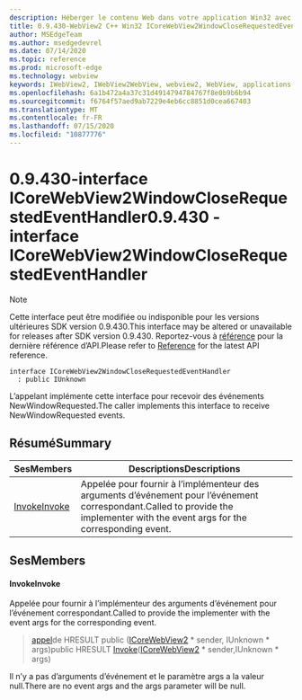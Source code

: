 ```yaml
---
description: Héberger le contenu Web dans votre application Win32 avec le contrôle Microsoft Edge WebView2
title: 0.9.430-WebView2 C++ Win32 ICoreWebView2WindowCloseRequestedEventHandler
author: MSEdgeTeam
ms.author: msedgedevrel
ms.date: 07/14/2020
ms.topic: reference
ms.prod: microsoft-edge
ms.technology: webview
keywords: IWebView2, IWebView2WebView, webview2, WebView, applications Win32, Win32, Edge, ICoreWebView2, ICoreWebView2Host, contrôle de navigateur, html Edge
ms.openlocfilehash: 6a1b472a4a37c31d4914794784767f8e0b9b6b94
ms.sourcegitcommit: f6764f57aed9ab7229e4eb6cc8851d0cea667403
ms.translationtype: MT
ms.contentlocale: fr-FR
ms.lasthandoff: 07/15/2020
ms.locfileid: "10877776"
---
```

# <span data-ttu-id="7fd98-104">0.9.430-interface ICoreWebView2WindowCloseRequestedEventHandler</span><span class="sxs-lookup"><span data-stu-id="7fd98-104">0.9.430 - interface ICoreWebView2WindowCloseRequestedEventHandler</span></span> 

> [!NOTE]
> <span data-ttu-id="7fd98-105">Cette interface peut être modifiée ou indisponible pour les versions ultérieures SDK version 0.9.430.</span><span class="sxs-lookup"><span data-stu-id="7fd98-105">This interface may be altered or unavailable for releases after SDK version 0.9.430.</span></span> <span data-ttu-id="7fd98-106">Reportez-vous à [référence](../../../webview2-api-reference.md) pour la dernière référence d’API.</span><span class="sxs-lookup"><span data-stu-id="7fd98-106">Please refer to [Reference](../../../webview2-api-reference.md) for the latest API reference.</span></span>

```
interface ICoreWebView2WindowCloseRequestedEventHandler
  : public IUnknown
```

<span data-ttu-id="7fd98-107">L’appelant implémente cette interface pour recevoir des événements NewWindowRequested.</span><span class="sxs-lookup"><span data-stu-id="7fd98-107">The caller implements this interface to receive NewWindowRequested events.</span></span>

## <span data-ttu-id="7fd98-108">Résumé</span><span class="sxs-lookup"><span data-stu-id="7fd98-108">Summary</span></span>

 <span data-ttu-id="7fd98-109">Ses</span><span class="sxs-lookup"><span data-stu-id="7fd98-109">Members</span></span>                        | <span data-ttu-id="7fd98-110">Descriptions</span><span class="sxs-lookup"><span data-stu-id="7fd98-110">Descriptions</span></span>
--------------------------------|---------------------------------------------
[<span data-ttu-id="7fd98-111">Invoke</span><span class="sxs-lookup"><span data-stu-id="7fd98-111">Invoke</span></span>](#invoke) | <span data-ttu-id="7fd98-112">Appelée pour fournir à l’implémenteur des arguments d’événement pour l’événement correspondant.</span><span class="sxs-lookup"><span data-stu-id="7fd98-112">Called to provide the implementer with the event args for the corresponding event.</span></span>

## <span data-ttu-id="7fd98-113">Ses</span><span class="sxs-lookup"><span data-stu-id="7fd98-113">Members</span></span>

#### <span data-ttu-id="7fd98-114">Invoke</span><span class="sxs-lookup"><span data-stu-id="7fd98-114">Invoke</span></span> 

<span data-ttu-id="7fd98-115">Appelée pour fournir à l’implémenteur des arguments d’événement pour l’événement correspondant.</span><span class="sxs-lookup"><span data-stu-id="7fd98-115">Called to provide the implementer with the event args for the corresponding event.</span></span>

> <span data-ttu-id="7fd98-116">[appel](#invoke)de HRESULT public ([ICoreWebView2](ICoreWebView2.md) \* sender, IUnknown \* args)</span><span class="sxs-lookup"><span data-stu-id="7fd98-116">public HRESULT [Invoke](#invoke)([ICoreWebView2](ICoreWebView2.md) \* sender,IUnknown \* args)</span></span>

<span data-ttu-id="7fd98-117">Il n’y a pas d’arguments d’événement et le paramètre args a la valeur null.</span><span class="sxs-lookup"><span data-stu-id="7fd98-117">There are no event args and the args parameter will be null.</span></span>

